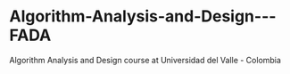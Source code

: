 # Algorithm-Analysis-and-Design---FADA
Algorithm Analysis and Design course at Universidad del Valle - Colombia 
